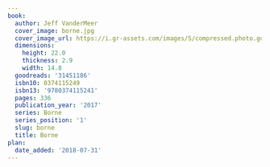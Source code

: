 ```yaml
---
book:
  author: Jeff VanderMeer
  cover_image: borne.jpg
  cover_image_url: https://i.gr-assets.com/images/S/compressed.photo.goodreads.com/books/1477487850l/31451186._SX98_.jpg
  dimensions:
    height: 22.0
    thickness: 2.9
    width: 14.8
  goodreads: '31451186'
  isbn10: 0374115249
  isbn13: '9780374115241'
  pages: 336
  publication_year: '2017'
  series: Borne
  series_position: '1'
  slug: borne
  title: Borne
plan:
  date_added: '2018-07-31'
---
```

